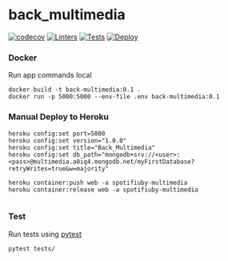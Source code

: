 # back\_multimedia

[![codecov](https://codecov.io/gh/TallerII-Grupo11/back_multimedia/branch/main/graph/badge.svg?token=X5YSLG3P2G)](https://codecov.io/gh/TallerII-Grupo11/back_multimedia)
[![Linters](https://github.com/TallerII-Grupo11/back_multimedia/actions/workflows/linter.yaml/badge.svg)](https://github.com/TallerII-Grupo11/back_multimedia/actions/workflows/linter.yaml)
[![Tests](https://github.com/TallerII-Grupo11/back_multimedia/actions/workflows/test.yaml/badge.svg)](https://github.com/TallerII-Grupo11/back_multimedia/actions/workflows/test.yaml)
[![Deploy](https://github.com/TallerII-Grupo11/back_multimedia/actions/workflows/deploy.yaml/badge.svg)](https://github.com/TallerII-Grupo11/back_multimedia/actions/workflows/deploy.yaml)

### Docker

Run app commands local
```
docker build -t back-multimedia:0.1 .
docker run -p 5000:5000 --env-file .env back-multimedia:0.1
```

### Manual Deploy to Heroku

```
heroku config:set port=5000
heroku config:set version="1.0.0"
heroku config:set title="Back_Multimedia"
heroku config:set db_path="mongodb+srv://<user>:<pass>@multimedia.a0iq4.mongodb.net/myFirstDatabase?retryWrites=true&w=majority"

heroku container:push web -a spotifiuby-multimedia
heroku container:release web -a spotifiuby-multimedia


```

### Test

Run tests using [pytest](https://docs.pytest.org/en/6.2.x/)

``` bash
pytest tests/
```
